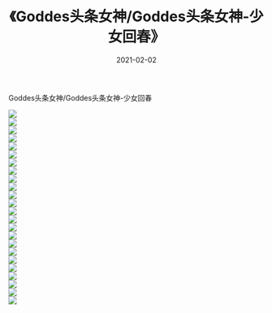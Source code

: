 ﻿---
layout: post
title:  《Goddes头条女神/Goddes头条女神-少女回春》
date:   2021-02-02
img: http://img.660000.xyz/Sharelink/网络美图/2021/Goddes头条女神/Goddes头条女神-少女回春/000.jpg
categories: [美女, 清纯, 唯美]
---

Goddes头条女神/Goddes头条女神-少女回春

 ![](http://img.660000.xyz/Sharelink/网络美图/2021/Goddes头条女神/Goddes头条女神-少女回春/001.jpg) <br>![](http://img.660000.xyz/Sharelink/网络美图/2021/Goddes头条女神/Goddes头条女神-少女回春/002.jpg) <br>![](http://img.660000.xyz/Sharelink/网络美图/2021/Goddes头条女神/Goddes头条女神-少女回春/003.jpg) <br>![](http://img.660000.xyz/Sharelink/网络美图/2021/Goddes头条女神/Goddes头条女神-少女回春/004.jpg) <br>![](http://img.660000.xyz/Sharelink/网络美图/2021/Goddes头条女神/Goddes头条女神-少女回春/005.jpg) <br>![](http://img.660000.xyz/Sharelink/网络美图/2021/Goddes头条女神/Goddes头条女神-少女回春/006.jpg) <br>![](http://img.660000.xyz/Sharelink/网络美图/2021/Goddes头条女神/Goddes头条女神-少女回春/007.jpg) <br>![](http://img.660000.xyz/Sharelink/网络美图/2021/Goddes头条女神/Goddes头条女神-少女回春/008.jpg) <br>![](http://img.660000.xyz/Sharelink/网络美图/2021/Goddes头条女神/Goddes头条女神-少女回春/009.jpg) <br>![](http://img.660000.xyz/Sharelink/网络美图/2021/Goddes头条女神/Goddes头条女神-少女回春/010.jpg) <br>![](http://img.660000.xyz/Sharelink/网络美图/2021/Goddes头条女神/Goddes头条女神-少女回春/011.jpg) <br>![](http://img.660000.xyz/Sharelink/网络美图/2021/Goddes头条女神/Goddes头条女神-少女回春/012.jpg) <br>![](http://img.660000.xyz/Sharelink/网络美图/2021/Goddes头条女神/Goddes头条女神-少女回春/013.jpg) <br>![](http://img.660000.xyz/Sharelink/网络美图/2021/Goddes头条女神/Goddes头条女神-少女回春/014.jpg) <br>![](http://img.660000.xyz/Sharelink/网络美图/2021/Goddes头条女神/Goddes头条女神-少女回春/015.jpg) <br>![](http://img.660000.xyz/Sharelink/网络美图/2021/Goddes头条女神/Goddes头条女神-少女回春/016.jpg) <br>![](http://img.660000.xyz/Sharelink/网络美图/2021/Goddes头条女神/Goddes头条女神-少女回春/017.jpg) <br>![](http://img.660000.xyz/Sharelink/网络美图/2021/Goddes头条女神/Goddes头条女神-少女回春/018.jpg) <br>![](http://img.660000.xyz/Sharelink/网络美图/2021/Goddes头条女神/Goddes头条女神-少女回春/019.jpg) <br>![](http://img.660000.xyz/Sharelink/网络美图/2021/Goddes头条女神/Goddes头条女神-少女回春/020.jpg) <br>![](http://img.660000.xyz/Sharelink/网络美图/2021/Goddes头条女神/Goddes头条女神-少女回春/021.jpg) <br>![](http://img.660000.xyz/Sharelink/网络美图/2021/Goddes头条女神/Goddes头条女神-少女回春/022.jpg) <br>![](http://img.660000.xyz/Sharelink/网络美图/2021/Goddes头条女神/Goddes头条女神-少女回春/023.jpg) <br>![](http://img.660000.xyz/Sharelink/网络美图/2021/Goddes头条女神/Goddes头条女神-少女回春/024.jpg) <br>